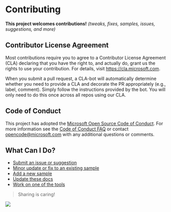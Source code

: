 # Contributing

**This project welcomes contributions!** 
_(tweaks, fixes, samples, issues, suggestions, and more)_

## Contributor License Agreement

Most contributions require you to agree to a Contributor License Agreement (CLA) declaring that you have the right to, and actually do, grant us the rights to use your contribution. For details, visit https://cla.microsoft.com.

When you submit a pull request, a CLA-bot will automatically determine whether you need to provide a CLA and decorate the PR appropriately (e.g., label, comment). Simply follow the instructions provided by the bot. You will only need to do this once across all repos using our CLA.

## Code of Conduct

This project has adopted the [Microsoft Open Source Code of Conduct](https://opensource.microsoft.com/codeofconduct/). For more information see the [Code of Conduct FAQ](https://opensource.microsoft.com/codeofconduct/faq/) or contact [opencode@microsoft.com](mailto:opencode@microsoft.com) with any additional questions or comments.

## What Can I Do?

- [Submit an issue or suggestion](./issues.md)
- [Minor update or fix to an existing sample](./forking.md)
- [Add a new sample](./sample.md)
- [Update these docs](./docs.md)
- [Work on one of the tools](./tools.md)

> Sharing is caring!

<img src="https://pnptelemetry.azurewebsites.net/sp-dev-list-formatting/docs/contributing" />